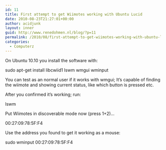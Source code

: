 ```yaml
---
id: 11
title: First attempt to get Wiimotes working with Ubuntu Lucid
date: 2010-08-23T21:27:01+00:00
author: acidjunk
layout: inner
guid: http://www.renedohmen.nl/blog/?p=11
permalink: /2010/08/first-attempt-to-get-wiimotes-working-with-ubuntu-lucid/
categories:
  - Computerz
---
```

On Ubuntu 10.10 you install the software with:

sudo apt-get install libcwiid1 lswm wmgui wminput

You can test as an normal user if it works with wmgui; It&#8217;s capable of finding the wiimote and showing current status, like which button is pressed etc.

After you confirmed it&#8217;s working; run:

lswm
  
Put Wiimotes in discoverable mode now (press 1+2)&#8230;
  
00:27:09:78:5F:F4

Use the address you found to get it working as a mouse:

sudo wminput 00:27:09:78:5F:F4